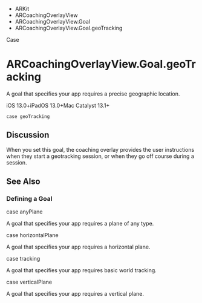 

- ARKit
- ARCoachingOverlayView
- ARCoachingOverlayView.Goal
-  ARCoachingOverlayView.Goal.geoTracking 

Case

# ARCoachingOverlayView.Goal.geoTracking

A goal that specifies your app requires a precise geographic location.

iOS 13.0+iPadOS 13.0+Mac Catalyst 13.1+

``` source
case geoTracking
```

## Discussion

When you set this goal, the coaching overlay provides the user instructions when they start a geotracking session, or when they go off course during a session.

## See Also

### Defining a Goal

case anyPlane

A goal that specifies your app requires a plane of any type.

case horizontalPlane

A goal that specifies your app requires a horizontal plane.

case tracking

A goal that specifies your app requires basic world tracking.

case verticalPlane

A goal that specifies your app requires a vertical plane.

